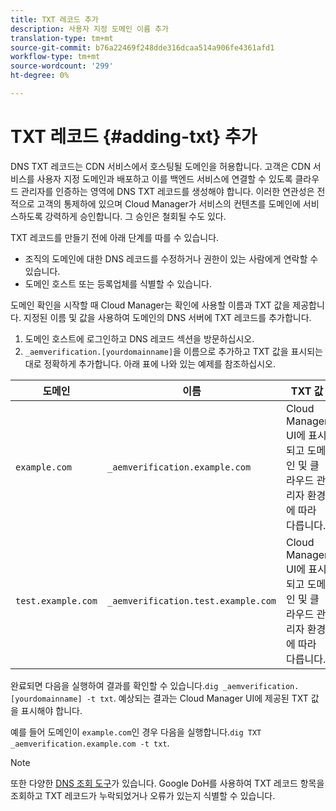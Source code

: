 ```yaml
---
title: TXT 레코드 추가
description: 사용자 지정 도메인 이름 추가
translation-type: tm+mt
source-git-commit: b76a22469f248dde316dcaa514a906fe4361afd1
workflow-type: tm+mt
source-wordcount: '299'
ht-degree: 0%

---
```



# TXT 레코드 {#adding-txt} 추가

DNS TXT 레코드는 CDN 서비스에서 호스팅될 도메인을 허용합니다. 고객은 CDN 서비스를 사용자 지정 도메인과 배포하고 이를 백엔드 서비스에 연결할 수 있도록 클라우드 관리자를 인증하는 영역에 DNS TXT 레코드를 생성해야 합니다. 이러한 연관성은 전적으로 고객의 통제하에 있으며 Cloud Manager가 서비스의 컨텐츠를 도메인에 서비스하도록 강력하게 승인합니다. 그 승인은 철회될 수도 있다.

TXT 레코드를 만들기 전에 아래 단계를 따를 수 있습니다.

* 조직의 도메인에 대한 DNS 레코드를 수정하거나 권한이 있는 사람에게 연락할 수 있습니다.
* 도메인 호스트 또는 등록업체를 식별할 수 있습니다.

도메인 확인을 시작할 때 Cloud Manager는 확인에 사용할 이름과 TXT 값을 제공합니다. 지정된 이름 및 값을 사용하여 도메인의 DNS 서버에 TXT 레코드를 추가합니다.

1. 도메인 호스트에 로그인하고 DNS 레코드 섹션을 방문하십시오.
1. `_aemverification.[yourdomainname]`을 이름으로 추가하고 TXT 값을 표시되는 대로 정확하게 추가합니다.
아래 표에 나와 있는 예제를 참조하십시오.

| 도메인 | 이름 | TXT 값 |
|--- |--- |---|
| `example.com` | `_aemverification.example.com` | Cloud Manager UI에 표시되고 도메인 및 클라우드 관리자 환경에 따라 다릅니다. |
| `test.example.com` | `_aemverification.test.example.com` | Cloud Manager UI에 표시되고 도메인 및 클라우드 관리자 환경에 따라 다릅니다. |

완료되면 다음을 실행하여 결과를 확인할 수 있습니다.`dig _aemverification.[yourdomainname] -t txt`.
예상되는 결과는 Cloud Manager UI에 제공된 TXT 값을 표시해야 합니다.

예를 들어 도메인이 `example.com`인 경우 다음을 실행합니다.`dig TXT _aemverification.example.com -t txt`.

>[!NOTE]
>또한 다양한 [DNS 조회 도구](https://www.ultratools.com/tools/dnsLookup)가 있습니다. Google DoH를 사용하여 TXT 레코드 항목을 조회하고 TXT 레코드가 누락되었거나 오류가 있는지 식별할 수 있습니다.

